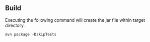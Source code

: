 ## Build
Executing the following command will create the jar file within target directory.

`mvn package -DskipTests`